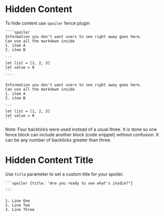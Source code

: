# Hidden Content

To hide content use `spoiler` fence plugin

    ````spoiler 
    Information you don't want users to see right away goes here.
    Can use all the markdown inside
    1. item A
    2. item B
        
    ```
    let list = [1, 2, 3]
    let value = 0
    ```
    ````
     
````spoiler 
Information you don't want users to see right away goes here.
Can use all the markdown inside
1. item A
2. item B
    
```
let list = [1, 2, 3]
let value = 0
```
````

Note: Four backticks were used instead of a usual three. It is done so one fence block can include 
another block (code snippet) without confusion. It can be any number of backticks greater than three.

# Hidden Content Title

Use `title` parameter to set a custom title for your spoiler.

    ```spoiler {title: "Are you ready to see what's insdie?"}
    ...
    ```

```spoiler {title: "Are you ready to see what's insdie?"}
1. Line One
2. Line Two
3. Line Three
```